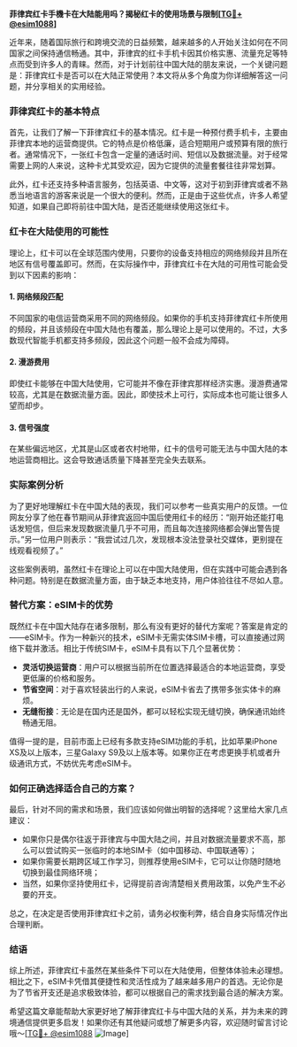 **菲律宾红卡手機卡在大陆能用吗？揭秘红卡的使用场景与限制[[TG💪+ @esim1088](https://t.me/s/esim1088)]**

近年来，随着国际旅行和跨境交流的日益频繁，越来越多的人开始关注如何在不同国家之间保持通信畅通。其中，菲律宾的红卡手机卡因其价格实惠、流量充足等特点而受到许多人的青睐。然而，对于计划前往中国大陆的朋友来说，一个关键问题是：菲律宾红卡是否可以在大陆正常使用？本文将从多个角度为你详细解答这一问题，并分享相关的实用经验。

### 菲律宾红卡的基本特点

首先，让我们了解一下菲律宾红卡的基本情况。红卡是一种预付费手机卡，主要由菲律宾本地的运营商提供。它的特点是价格低廉，适合短期用户或预算有限的旅行者。通常情况下，一张红卡包含一定量的通话时间、短信以及数据流量。对于经常需要上网的人来说，这种卡尤其受欢迎，因为它提供的流量套餐往往非常划算。

此外，红卡还支持多种语言服务，包括英语、中文等，这对于初到菲律宾或者不熟悉当地语言的游客来说是一个很大的便利。然而，正是由于这些优点，许多人希望知道，如果自己即将前往中国大陆，是否还能继续使用这张红卡。

### 红卡在大陆使用的可能性

理论上，红卡可以在全球范围内使用，只要你的设备支持相应的网络频段并且所在地区有信号覆盖即可。然而，在实际操作中，菲律宾红卡在大陆的可用性可能会受到以下因素的影响：

#### 1. **网络频段匹配**
   不同国家的电信运营商采用不同的网络频段。如果你的手机支持菲律宾红卡所使用的频段，并且该频段在中国大陆也有覆盖，那么理论上是可以使用的。不过，大多数现代智能手机都支持多频段，因此这个问题一般不会成为障碍。

#### 2. **漫游费用**
   即使红卡能够在中国大陆使用，它可能并不像在菲律宾那样经济实惠。漫游费通常较高，尤其是在数据流量方面。因此，即使技术上可行，实际成本也可能让很多人望而却步。

#### 3. **信号强度**
   在某些偏远地区，尤其是山区或者农村地带，红卡的信号可能无法与中国大陆的本地运营商相比。这会导致通话质量下降甚至完全失去联系。

### 实际案例分析

为了更好地理解红卡在中国大陆的表现，我们可以参考一些真实用户的反馈。一位网友分享了他在春节期间从菲律宾返回中国后使用红卡的经历：“刚开始还能打电话发短信，但后来发现数据流量几乎不可用，而且每次连接网络都会弹出警告提示。”另一位用户则表示：“我尝试过几次，发现根本没法登录社交媒体，更别提在线观看视频了。”

这些案例表明，虽然红卡在理论上可以在中国大陆使用，但在实践中可能会遇到各种问题。特别是在数据流量方面，由于缺乏本地支持，用户体验往往不尽如人意。

### 替代方案：eSIM卡的优势

既然红卡在中国大陆存在诸多限制，那么有没有更好的替代方案呢？答案是肯定的——eSIM卡。作为一种新兴的技术，eSIM卡无需实体SIM卡槽，可以直接通过网络下载并激活。相比于传统SIM卡，eSIM卡具有以下几个显著优势：

- **灵活切换运营商**：用户可以根据当前所在位置选择最适合的本地运营商，享受更低廉的价格和服务。
- **节省空间**：对于喜欢轻装出行的人来说，eSIM卡省去了携带多张实体卡的麻烦。
- **无缝衔接**：无论是在国内还是国外，都可以轻松实现无缝切换，确保通讯始终畅通无阻。

值得一提的是，目前市面上已经有多款支持eSIM功能的手机，比如苹果iPhone XS及以上版本，三星Galaxy S9及以上版本等。如果你正在考虑更换手机或者升级通讯方式，不妨优先考虑eSIM卡。

### 如何正确选择适合自己的方案？

最后，针对不同的需求和场景，我们应该如何做出明智的选择呢？这里给大家几点建议：

- 如果你只是偶尔往返于菲律宾与中国大陆之间，并且对数据流量要求不高，那么可以尝试购买一张临时的本地SIM卡（如中国移动、中国联通等）；
- 如果你需要长期跨区域工作学习，则推荐使用eSIM卡，它可以让你随时随地切换到最佳网络环境；
- 当然，如果你坚持使用红卡，记得提前咨询清楚相关费用政策，以免产生不必要的开支。

总之，在决定是否使用菲律宾红卡之前，请务必权衡利弊，结合自身实际情况作出合理判断。

### 结语

综上所述，菲律宾红卡虽然在某些条件下可以在大陆使用，但整体体验未必理想。相比之下，eSIM卡凭借其便捷性和灵活性成为了越来越多用户的首选。无论你是为了节省开支还是追求极致体验，都可以根据自己的需求找到最合适的解决方案。

希望这篇文章能帮助大家更好地了解菲律宾红卡与中国大陆的关系，并为未来的跨境通信提供更多启发！如果你还有其他疑问或想了解更多内容，欢迎随时留言讨论哦～[[TG💪+ @esim1088](https://t.me/s/esim1088) ![Image](https://i.postimg.cc/4NQfJmqS/Snipaste-2025-05-13-00-14-12.png)]